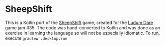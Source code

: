 # SheepShift

This is a Kotlin port of the [SheepShift](https://github.com/BuddaT/LD35) game, created for the
[Ludum Dare](https://ldjam.com/) game jam #35. The code was hand-converted to Kotlin and was done as
 an exercise in learning the language so will not be especially idiomatic. To run, execute 
 `gradlew :desktop:run`